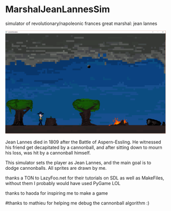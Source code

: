# MarshalJeanLannesSim
simulator of revolutionary/napoleonic frances great marshal: jean lannes

![alt text](textures/lannesSimScreenshot.png)

Jean Lannes died in 1809 after the Battle of Aspern-Essling. He witnessed his friend get decapitated by a cannonball, and after sitting down to mourn his loss, was hit by a cannonball himself. 

This simulator sets the player as Jean Lannes, and the main goal is to dodge cannonballs. All sprites are drawn by me.




thanks a TON to LazyFoo.net for their tutorials on SDL as well as MakeFiles, without them I probably would have used PyGame LOL

thanks to haoda for inspiring me to make a game

#thanks to mathieu for helping me debug the cannonball algorithm :)
